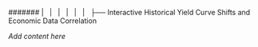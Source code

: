 ####### |   |   |   |   |   |   ├── Interactive Historical Yield Curve Shifts and Economic Data Correlation

*Add content here*